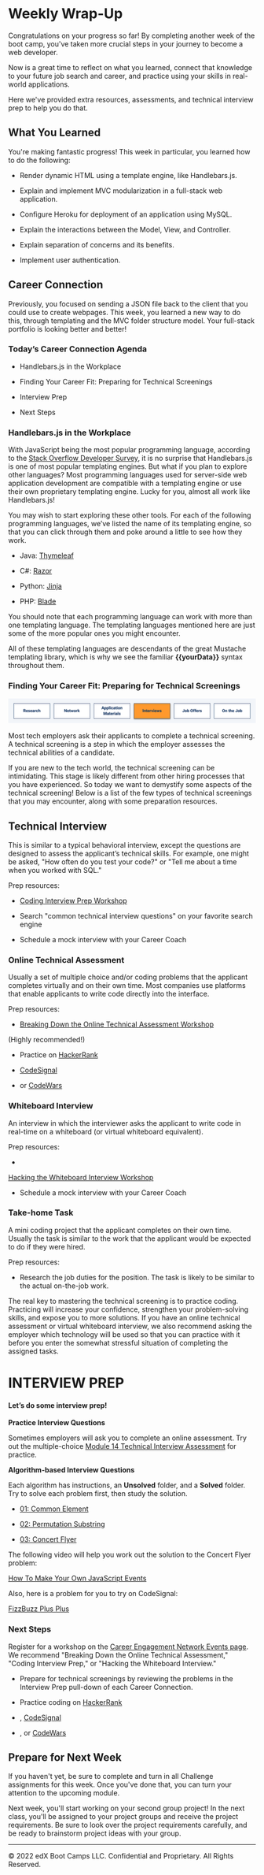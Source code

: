 # Weekly Wrap-Up
Congratulations on your progress so far! By completing another week of the boot camp, you've taken more crucial steps in your journey to become a web developer.

Now is a great time to reflect on what you learned, connect that knowledge to your future job search and career, and practice using your skills in real-world applications.

Here we've provided extra resources, assessments, and technical interview prep to help you do that.

## What You Learned
You're making fantastic progress! This week in particular, you learned how to do the following:

* Render dynamic HTML using a template engine, like Handlebars.js.

* Explain and implement MVC modularization in a full-stack web application.

* Configure Heroku for deployment of an application using MySQL.

* Explain the interactions between the Model, View, and Controller.

* Explain separation of concerns and its benefits.

* Implement user authentication.

## Career Connection
Previously, you focused on sending a JSON file back to the client that you could use to create webpages. This week, you learned a new way to do this, through templating and the MVC folder structure model. Your full-stack portfolio is looking better and better!

### Today’s Career Connection Agenda
* Handlebars.js in the Workplace

* Finding Your Career Fit: Preparing for Technical Screenings

* Interview Prep

* Next Steps

### Handlebars.js in the Workplace
With JavaScript being the most popular programming language, according to the [Stack Overflow Developer Survey](https://insights.stackoverflow.com/survey/2021), it is no surprise that Handlebars.js is one of most popular templating engines. But what if you plan to explore other languages? Most programming languages used for server-side web application development are compatible with a templating engine or use their own proprietary templating engine. Lucky for you, almost all work like Handlebars.js!

You may wish to start exploring these other tools. For each of the following programming languages, we’ve listed the name of its templating engine, so that you can click through them and poke around a little to see how they work.

* Java: [Thymeleaf](https://www.thymeleaf.org/)

* C#: [Razor](https://docs.microsoft.com/en-us/aspnet/core/razor-pages/?view=aspnetcore-3.1&tabs=visual-studio)

* Python: [Jinja](https://jinja.palletsprojects.com/en/2.11.x/)

* PHP: [Blade](https://laravel.com/docs/7.x/blade)

You should note that each programming language can work with more than one templating language. The templating languages mentioned here are just some of the more popular ones you might encounter.

All of these templating languages are descendants of the great Mustache templating library, which is why we see the familiar **{{yourData}}** syntax throughout them.

### Finding Your Career Fit: Preparing for Technical Screenings

![](../../../images/coding-career-application-interviews.png)

Most tech employers ask their applicants to complete a technical screening. A technical screening is a step in which the employer assesses the technical abilities of a candidate.

If you are new to the tech world, the technical screening can be intimidating. This stage is likely different from other hiring processes that you have experienced. So today we want to demystify some aspects of the technical screening! Below is a list of the few types of technical screenings that you may encounter, along with some preparation resources.

## Technical Interview
This is similar to a typical behavioral interview, except the questions are designed to assess the applicant’s technical skills. For example, one might be asked, "How often do you test your code?" or "Tell me about a time when you worked with SQL."

Prep resources:

* [Coding Interview Prep Workshop](https://careernetwork.2u.com/events/)
  
* Search "common technical interview questions" on your favorite search engine

* Schedule a mock interview with your Career Coach

### Online Technical Assessment
Usually a set of multiple choice and/or coding problems that the applicant completes virtually and on their own time. Most companies use platforms that enable applicants to write code directly into the interface.

Prep resources:

* [Breaking Down the Online Technical Assessment Workshop](https://careernetwork.2u.com/events/)

(Highly recommended!)

* Practice on [HackerRank](https://www.hackerrank.com/dashboard)

* [CodeSignal](https://codesignal.com/developers/)

* or [CodeWars](https://www.codewars.com/)

### Whiteboard Interview
An interview in which the interviewer asks the applicant to write code in real-time on a whiteboard (or virtual whiteboard equivalent).

Prep resources:

* 
[Hacking the Whiteboard Interview Workshop](https://careernetwork.2u.com/events/)

* Schedule a mock interview with your Career Coach

### Take-home Task
A mini coding project that the applicant completes on their own time. Usually the task is similar to the work that the applicant would be expected to do if they were hired.

Prep resources:

* Research the job duties for the position. The task is likely to be similar to the actual on-the-job work.

The real key to mastering the technical screening is to practice coding. Practicing will increase your confidence, strengthen your problem-solving skills, and expose you to more solutions. If you have an online technical assessment or virtual whiteboard interview, we also recommend asking the employer which technology will be used so that you can practice with it before you enter the somewhat stressful situation of completing the assigned tasks.

# INTERVIEW PREP
#### Let’s do some interview prep!

**Practice Interview Questions**

Sometimes employers will ask you to complete an online assessment. Try out the multiple-choice [Module 14 Technical Interview Assessment](https://forms.gle/ETRxZ6CtutAfpwpg6) for practice.

**Algorithm-based Interview Questions**

Each algorithm has instructions, an **Unsolved** folder, and a **Solved** folder. Try to solve each problem first, then study the solution.

* [01: Common Element](https://static.fullstack-bootcamp.com/algorithms/14-MVC/01-common-element.zip)

* [02: Permutation Substring](https://static.fullstack-bootcamp.com/algorithms/14-MVC/02-permutation-substring.zip)

* [03: Concert Flyer](https://static.fullstack-bootcamp.com/algorithms/14-MVC/03-Algorithms/03-concert-flyer.zip)

The following video will help you work out the solution to the Concert Flyer problem:

[How To Make Your Own JavaScript Events](https://www.youtube.com/watch?v=DzZXRvk3EGg)

Also, here is a problem for you to try on CodeSignal:

[FizzBuzz Plus Plus](https://app.codesignal.com/public-test/7hMoNBiFhuHrPf8Lp/fy3rAkYRnKwKRe)

### Next Steps
Register for a workshop on the [Career Engagement Network Events page](https://careernetwork.2u.com/events/). We recommend "Breaking Down the Online Technical Assessment," "Coding Interview Prep," or "Hacking the Whiteboard Interview."

* Prepare for technical screenings by reviewing the problems in the Interview Prep pull-down of each Career Connection.

* Practice coding on [HackerRank](https://www.hackerrank.com/dashboard)

* , [CodeSignal](https://codesignal.com/developers/)

* , or [CodeWars](https://www.codewars.com/)

## Prepare for Next Week
If you haven't yet, be sure to complete and turn in all Challenge assignments for this week. Once you've done that, you can turn your attention to the upcoming module.

Next week, you'll start working on your second group project! In the next class, you'll be assigned to your project groups and receive the project requirements. Be sure to look over the project requirements carefully, and be ready to brainstorm project ideas with your group.

---
© 2022 edX Boot Camps LLC. Confidential and Proprietary. All Rights Reserved.